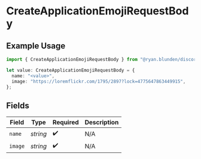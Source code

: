 # CreateApplicationEmojiRequestBody

## Example Usage

```typescript
import { CreateApplicationEmojiRequestBody } from "@ryan.blunden/discord-sdk/models/operations";

let value: CreateApplicationEmojiRequestBody = {
  name: "<value>",
  image: "https://loremflickr.com/1795/2897?lock=4775647863449915",
};
```

## Fields

| Field              | Type               | Required           | Description        |
| ------------------ | ------------------ | ------------------ | ------------------ |
| `name`             | *string*           | :heavy_check_mark: | N/A                |
| `image`            | *string*           | :heavy_check_mark: | N/A                |